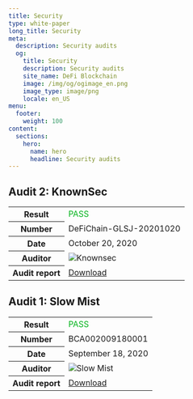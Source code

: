 ```yaml
---
title: Security
type: white-paper
long_title: Security
meta:
  description: Security audits
  og:
    title: Security
    description: Security audits
    site_name: DeFi Blockchain
    image: /img/og/ogimage_en.png
    image_type: image/png
    locale: en_US
menu:
  footer:
    weight: 100
content:
  sections:
    hero:
      name: hero
      headline: Security audits
---
```


## Audit 2: KnownSec

<table>
  <tr>
    <th>Result</th>
    <td>
      <span style="color:#02B31B;">PASS</span>
    </td>
  </tr>
  <tr>
    <th>Number</th>
    <td>DeFiChain-GLSJ-20201020</td>
  </tr>
  <tr>
    <th>Date</th>
    <td>October 20, 2020</td>
  </tr>
  <tr>
    <th>Auditor</th>
    <td>
      <img class="cert-link" src="/img/external/logo-knownsec.png" srcset="/img/external/logo-knownsec.png 1x, /img/external/logo-knownsec@2x.png 2x" alt="Knownsec">
    </td>
  </tr>
  <tr>
    <th>Audit report</th>
    <td>
      <a href="/downloads/DeFiChain-Security-Audit-Report-V1.pdf" target="_blank">Download</a>
    </td>
  </tr>
</table>

## Audit 1: Slow Mist

<table>
  <tr>
    <th>Result</th>
    <td>
      <span style="color:#02B31B;">PASS</span>
    </td>
  </tr>
  <tr>
    <th>Number</th>
    <td>BCA002009180001</td>
  </tr>
  <tr>
    <th>Date</th>
    <td>September 18, 2020</td>
  </tr>
  <tr>
    <th>Auditor</th>
    <td>
      <img class="cert-link" src="/img/external/logo-slowmist.png" srcset="/img/external/logo-slowmist.png 1x, /img/external/logo-slowmist@2x.png 2x" alt="Slow Mist">
    </td>
  </tr>
  <tr>
    <th>Audit report</th>
    <td>
      <a href="/downloads/defichain-security-audit-slowmist.pdf" target="_blank">Download</a>
    </td>
  </tr>
</table>